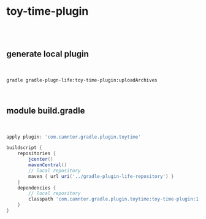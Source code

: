# toy-time-plugin

<br>
<br>

## generate local plugin
 
<br>
    
```shell
gradle gradle-plugn-life:toy-time-plugin:uploadArchives 
```

<br>

## module build.gradle
 
<br>
    
```gradle
apply plugin: 'com.camnter.gradle.plugin.toytime'

buildscript {
    repositories {
        jcenter()
        mavenCentral()
        // local repository
        maven { url uri('../gradle-plugin-life-repository') }
    }
    dependencies {
        // local repository
        classpath 'com.camnter.gradle.plugin.toytime:toy-time-plugin:1.0.0'
    }
}
```

<br>


